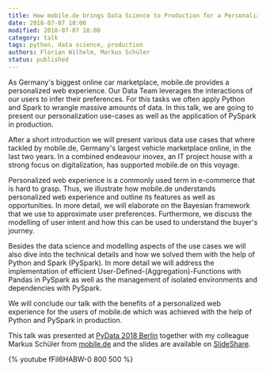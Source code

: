 ```yaml
---
title: How mobile.de brings Data Science to Production for a Personalized Web Experience
date: 2018-07-07 18:00
modified: 2018-07-07 18:00
category: talk
tags: python, data science, production
authors: Florian Wilhelm, Markus Schüler
status: published
---
```



As Germany's biggest online car marketplace, mobile.de provides a personalized web experience. Our Data Team leverages the interactions of our users to infer their preferences. For this tasks we often apply Python and Spark to wrangle massive amounts of data. In this talk, we are going to present our personalization use-cases as well as the application of PySpark in production.

After a short introduction we will present various data use cases that where tackled by mobile.de, Germany's largest vehicle marketplace online, in the last two years. In a combined endeavour inovex, an IT project house with a strong focus on digitalization, has supported mobile.de on this voyage.

Personalized web experience is a commonly used term in e-commerce that is hard to grasp. Thus, we illustrate how mobile.de understands personalized web experience and outline its features as well as opportunities. In more detail, we will elaborate on the Bayesian framework that we use to approximate user preferences. Furthermore, we discuss the modelling of user intent and how this can be used to understand the buyer's journey.

Besides the data science and modelling aspects of the use cases we will also dive into the technical details and how we solved them with the help of Python and Spark (PySpark). In more detail we will address the implementation of efficient User-Defined-(Aggregation)-Functions with Pandas in PySpark as well as the management of isolated environments and dependencies with PySpark.

We will conclude our talk with the benefits of a personalized web experience for the users of mobile.de which was achieved with the help of Python and PySpark in production.


This talk was presented at [PyData 2018 Berlin][] together with my colleague Markus Schüler from [mobile.de][] and the slides are available on [SlideShare][].

{% youtube fFiI6HABW-0 800 500 %}

[PyData 2018 Berlin]: https://pydata.org/berlin2018/schedule/presentation/59/
[SlideShare]: https://www.slideshare.net/FlorianWilhelm2/how-mobilede-brings-data-science-to-production-for-a-personalized-web-experience
[mobile.de]: https://www.mobile.de/
